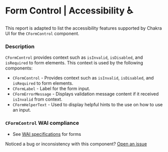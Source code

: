 # Form Control | Accessibility ♿️

This report is adapted to list the accessibility features supported by Chakra UI for the `CFormControl` component.

### Description
`CFormControl` provides context such as `isInvalid`, `isDisabled`, and `isRequired` to form elements. This context is used by the following components:

- `CFormControl` - Provides context such as `isInvalid`, `isDisabled`, and `isRequired` to form elements.
- `CFormLabel` - Label for the form input.
- `CFormErrorMessage` - Displays validation message content if it received `isInvalid` from context.
- `CFormHelperText` - Used to display helpful hints to the use on how to use an input.

### `CFormControl` WAI compliance
- See [WAI specifications](https://www.w3.org/WAI/tutorials/forms/) for forms

Noticed a bug or inconsistency with this component? [Open an issue](https://github.com/chakra-ui/chakra-ui-vue/issues/new/choose)